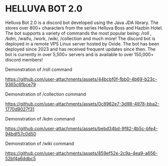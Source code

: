 # HELLUVA BOT 2.0 # 
Helluva Bot 2.0 is a discord bot developed using the Java JDA library. The stores over 800+ characters from the series Helluva Boss and Hazbin Hotel. 
The bot supports a variety of commands the most popular being: /roll , /kdm, /waifu, /work, /wiki, /collection and much more! The discord bot is deployed 
in a remote VPS Linux server hosted by Oxide. The bot has been deployed since 2023 and has received frequent updates since then. The bot is currently in
over 5,500+ servers and is available to over 150,000+ discord members! 

Demonstration of /roll command

https://github.com/user-attachments/assets/44bcbf0f-fbb0-4b69-b23c-9365c6fbce79

Demonstration of /collection command 

https://github.com/user-attachments/assets/0c8962e7-3d98-4978-bba2-1770d9027f31

Demonstration of /kdm command

https://github.com/user-attachments/assets/bebd34bd-9f82-4b5c-bfe4-94bdf57c0d50



Demonstration of /wiki command

https://github.com/user-attachments/assets/859ef52e-2c9a-4ea9-a656-52bf4a6ddbc5




